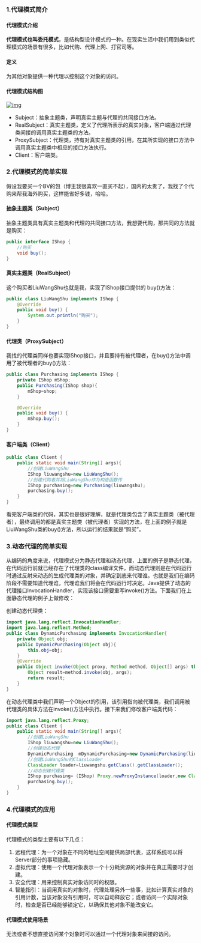 ### **1.代理模式简介**

#### **代理模式介绍**

**代理模式也叫委托模式**，是结构型设计模式的一种。在现实生活中我们用到类似代理模式的场景有很多，比如代购、代理上网、打官司等。

#### **定义**

为其他对象提供一种代理以控制这个对象的访问。

#### **代理模式结构图**

[![img](https://s2.ax1x.com/2019/05/31/VlgRNq.png)](https://s2.ax1x.com/2019/05/31/VlgRNq.png)

- Subject：抽象主题类，声明真实主题与代理的共同接口方法。
- RealSubject：真实主题类，定义了代理所表示的真实对象，客户端通过代理类间接的调用真实主题类的方法。
- ProxySubject：代理类，持有对真实主题类的引用，在其所实现的接口方法中调用真实主题类中相应的接口方法执行。
- Client：客户端类。

### **2.代理模式的简单实现**

假设我要买一个BV的包（博主我很喜欢一直买不起），国内的太贵了，我找了个代购来帮我海外购买，这样能省好多钱，哈哈。

#### **抽象主题类（Subject）**

抽象主题类具有真实主题类和代理的共同接口方法，我想要代购，那共同的方法就是购买：

```java
public interface IShop {
    //购买
    void buy();
}
```

#### **真实主题类（RealSubject）**

这个购买者LiuWangShu也就是我，实现了IShop接口提供的 buy()方法：

```java
public class LiuWangShu implements IShop {
    @Override
    public void buy() {
        System.out.println("购买");
    }
}
```

#### **代理类（ProxySubject）**

我找的代理类同样也要实现IShop接口，并且要持有被代理者，在buy()方法中调用了被代理者的buy()方法：

```java
public class Purchasing implements IShop {
    private IShop mShop;
    public Purchasing(IShop shop){
        mShop=shop;
    }

    @Override
    public void buy() {
        mShop.buy();
    }
}
```

#### **客户端类（Client）**

```java
public class Client {
    public static void main(String[] args){
        //创建LiuWangShu
        IShop liuwangshu=new LiuWangShu();
        //创建代购者并将LiuWangShu作为构造函数传
        IShop purchasing=new Purchasing(liuwangshu);
        purchasing.buy();
    }
}
```

看完客户端类的代码，其实也是很好理解，就是代理类包含了真实主题类（被代理者），最终调用的都是真实主题类（被代理者）实现的方法，在上面的例子就是LiuWangShu类的buy()方法，所以运行的结果就是“购买”。

### **3.动态代理的简单实现**

从编码的角度来说，代理模式分为静态代理和动态代理，上面的例子是静态代理，在代码运行前就已经存在了代理类的class编译文件，而动态代理则是在代码运行时通过反射来动态的生成代理类的对象，并确定到底来代理谁。也就是我们在编码阶段不需要知道代理谁，代理谁我们将会在代码运行时决定。Java提供了动态的代理接口InvocationHandler，实现该接口需要重写invoke()方法。下面我们在上面静态代理的例子上做修改：

创建动态代理类：

```java
import java.lang.reflect.InvocationHandler;
import java.lang.reflect.Method;
public class DynamicPurchasing implements InvocationHandler{
    private Object obj;
    public DynamicPurchasing(Object obj){
        this.obj=obj;
    }
    @Override
    public Object invoke(Object proxy, Method method, Object[] args) throws Throwable {
        Object result=method.invoke(obj, args);
        return result;
    }
}
```

在动态代理类中我们声明一个Object的引用，该引用指向被代理类，我们调用被代理类的具体方法在invoke()方法中执行。接下来我们修改客户端类代码：

```java
import java.lang.reflect.Proxy;
public class Client {
    public static void main(String[] args){
        //创建LiuWangShu
        IShop liuwangshu=new LiuWangShu();
        //创建动态代理
        DynamicPurchasing  mDynamicPurchasing=new DynamicPurchasing(liuwangshu);
        //创建LiuWangShu的ClassLoader
        ClassLoader loader=liuwangshu.getClass().getClassLoader();
        //动态创建代理类
        IShop purchasing= (IShop) Proxy.newProxyInstance(loader,new Class[]{IShop.class},mDynamicPurchasing);
        purchasing.buy();
    }
}
```

### **4.代理模式的应用**

#### **代理模式类型**

代理模式的类型主要有以下几点：

1. 远程代理：为一个对象在不同的地址空间提供局部代表，这样系统可以将Server部分的事项隐藏。
2. 虚拟代理：使用一个代理对象表示一个十分耗资源的对象并在真正需要时才创建。
3. 安全代理：用来控制真实对象访问时的权限。
4. 智能指引：当调用真实的对象时，代理处理另外一些事，比如计算真实对象的引用计数，当该对象没有引用时，可以自动释放它；或者访问一个实际对象时，检查是否已经能够锁定它，以确保其他对象不能改变它。

#### **代理模式使用场景**

无法或者不想直接访问某个对象时可以通过一个代理对象来间接的访问。